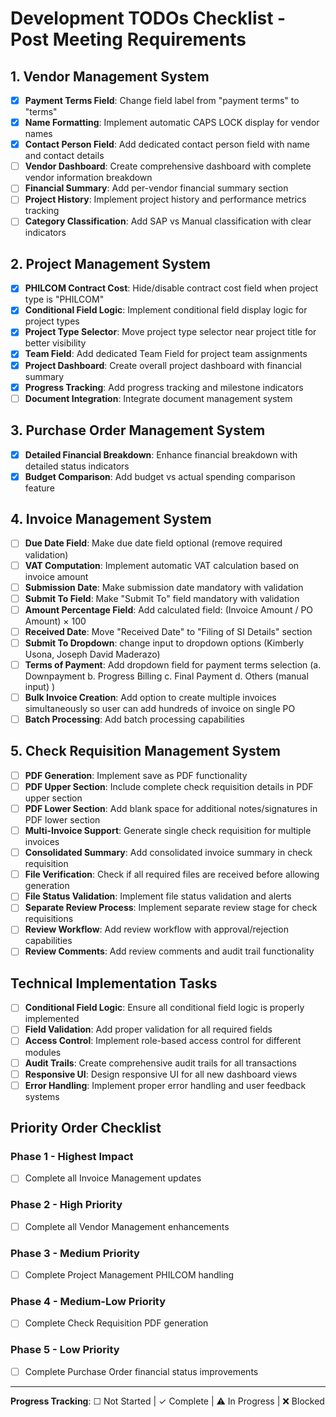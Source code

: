 # Development TODOs Checklist - Post Meeting Requirements

## 1. Vendor Management System
- [x] **Payment Terms Field**: Change field label from "payment terms" to "terms"
- [x] **Name Formatting**: Implement automatic CAPS LOCK display for vendor names
- [x] **Contact Person Field**: Add dedicated contact person field with name and contact details
- [ ] **Vendor Dashboard**: Create comprehensive dashboard with complete vendor information breakdown
- [ ] **Financial Summary**: Add per-vendor financial summary section
- [ ] **Project History**: Implement project history and performance metrics tracking
- [ ] **Category Classification**: Add SAP vs Manual classification with clear indicators

## 2. Project Management System
- [x] **PHILCOM Contract Cost**: Hide/disable contract cost field when project type is "PHILCOM"
- [x] **Conditional Field Logic**: Implement conditional field display logic for project types
- [x] **Project Type Selector**: Move project type selector near project title for better visibility
- [x] **Team Field**: Add dedicated Team Field for project team assignments
- [x] **Project Dashboard**: Create overall project dashboard with financial summary
- [x] **Progress Tracking**: Add progress tracking and milestone indicators
- [ ] **Document Integration**: Integrate document management system

## 3. Purchase Order Management System
- [x] **Detailed Financial Breakdown**: Enhance financial breakdown with detailed status indicators
- [x] **Budget Comparison**: Add budget vs actual spending comparison feature

## 4. Invoice Management System
- [ ] **Due Date Field**: Make due date field optional (remove required validation)
- [ ] **VAT Computation**: Implement automatic VAT calculation based on invoice amount
- [ ] **Submission Date**: Make submission date mandatory with validation
- [ ] **Submit To Field**: Make "Submit To" field mandatory with validation
- [ ] **Amount Percentage Field**: Add calculated field: (Invoice Amount / PO Amount) × 100
- [ ] **Received Date**: Move "Received Date" to "Filing of SI Details" section
- [ ] **Submit To Dropdown**: change input to dropdown options (Kimberly Usona, Joseph David Maderazo)
- [ ] **Terms of Payment**: Add dropdown field for payment terms selection (a. Downpayment
b. Progress Billing
c. Final Payment
d. Others (manual input)
)
- [ ] **Bulk Invoice Creation**: Add option to create multiple invoices simultaneously so user can add hundreds of invoice on single PO
- [ ] **Batch Processing**: Add batch processing capabilities

## 5. Check Requisition Management System
- [ ] **PDF Generation**: Implement save as PDF functionality
- [ ] **PDF Upper Section**: Include complete check requisition details in PDF upper section
- [ ] **PDF Lower Section**: Add blank space for additional notes/signatures in PDF lower section
- [ ] **Multi-Invoice Support**: Generate single check requisition for multiple invoices
- [ ] **Consolidated Summary**: Add consolidated invoice summary in check requisition
- [ ] **File Verification**: Check if all required files are received before allowing generation
- [ ] **File Status Validation**: Implement file status validation and alerts
- [ ] **Separate Review Process**: Implement separate review stage for check requisitions
- [ ] **Review Workflow**: Add review workflow with approval/rejection capabilities
- [ ] **Review Comments**: Add review comments and audit trail functionality

## Technical Implementation Tasks
- [ ] **Conditional Field Logic**: Ensure all conditional field logic is properly implemented
- [ ] **Field Validation**: Add proper validation for all required fields
- [ ] **Access Control**: Implement role-based access control for different modules
- [ ] **Audit Trails**: Create comprehensive audit trails for all transactions
- [ ] **Responsive UI**: Design responsive UI for all new dashboard views
- [ ] **Error Handling**: Implement proper error handling and user feedback systems

## Priority Order Checklist
### Phase 1 - Highest Impact
- [ ] Complete all Invoice Management updates

### Phase 2 - High Priority
- [ ] Complete all Vendor Management enhancements

### Phase 3 - Medium Priority
- [ ] Complete Project Management PHILCOM handling

### Phase 4 - Medium-Low Priority
- [ ] Complete Check Requisition PDF generation

### Phase 5 - Low Priority
- [ ] Complete Purchase Order financial status improvements

---

**Progress Tracking**: ☐ Not Started | ✓ Complete | ⚠️ In Progress | ❌ Blocked
